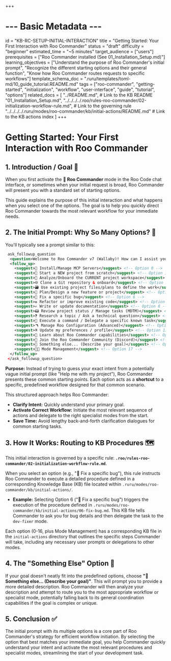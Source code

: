 +++
# --- Basic Metadata ---
id = "KB-RC-SETUP-INITIAL-INTERACTION"
title = "Getting Started: Your First Interaction with Roo Commander"
status = "draft"
difficulty = "beginner"
estimated_time = "~5 minutes"
target_audience = ["users"]
prerequisites = ["Roo Commander installed (See 01_Installation_Setup.md)"]
learning_objectives = ["Understand the purpose of Roo Commander's initial prompt", "Recognize the different starting options and their general function", "Know how Roo Commander routes requests to specific workflows"]
template_schema_doc = ".ruru/templates/toml-md/10_guide_tutorial.README.md"
tags = ["roo-commander", "getting-started", "initialization", "workflow", "user-interface", "guide", "tutorial", "options"]
related_docs = [
    "../README.md", # Link to the KB README
    "01_Installation_Setup.md",
    "../../../../.roo/rules-roo-commander/02-initialization-workflow-rule.md", # Link to the governing rule
    "../../../../.ruru/modes/roo-commander/kb/initial-actions/README.md" # Link to the KB actions index
    ]
+++

# Getting Started: Your First Interaction with Roo Commander

## 1. Introduction / Goal 🎯

When you first activate the **👑 Roo Commander** mode in the Roo Code chat interface, or sometimes when your initial request is broad, Roo Commander will present you with a standard set of starting options.

This guide explains the purpose of this initial interaction and what happens when you select one of the options. The goal is to help you quickly direct Roo Commander towards the most relevant workflow for your immediate needs.

## 2. The Initial Prompt: Why So Many Options? 🤔

You'll typically see a prompt similar to this:

```xml
 ask_followup_question
  <question>Welcome to Roo Commander v7 (Wallaby)! How can I assist you today?</question>
  <follow_up>
    <suggest>🔌 Install/Manage MCP Servers</suggest> <!-- Option 0 -->
    <suggest>🎩 Start a NEW project from scratch</suggest> <!-- Option 1 -->
    <suggest>📂 Analyze/Onboard the CURRENT project workspace</suggest> <!-- Option 2 -->
    <suggest>🌐 Clone a Git repository & onboard</suggest> <!-- Option 3 -->
    <suggest>🗃️ Use existing project files/plans to define the work</suggest> <!-- Option 4 -->
    <suggest>📑 Plan/Design a new feature or project</suggest> <!-- Option 5 -->
    <suggest>🐞 Fix a specific bug</suggest> <!-- Option 6 -->
    <suggest>♻️ Refactor or improve existing code</suggest> <!-- Option 7 -->
    <suggest>✍️ Write or update documentation</suggest> <!-- Option 8 -->
    <suggest>📟 Review project status / Manage tasks (MDTM)</suggest> <!-- Option 9 -->
    <suggest>❓ Research a topic / Ask a technical question</suggest> <!-- Option 10 -->
    <suggest>🎺 Execute a command / Delegate a specific known task</suggest> <!-- Option 11 -->
    <suggest>🪃 Manage Roo Configuration (Advanced)</suggest> <!-- Option 12 -->
    <suggest>🖲️ Update my preferences / profile</suggest> <!-- Option 13 -->
    <suggest>🦘 Learn about Roo Commander capabilities</suggest> <!-- Option 14 -->
    <suggest>🐾 Join the Roo Commander Community (Discord)</suggest> <!-- Option 15 -->
    <suggest>🤔 Something else... (Describe your goal)</suggest> <!-- Option 16 -->
    <suggest>🧑‍🎨 Mode Management</suggest> <!-- Option 17 -->
  </follow_up>
 </ask_followup_question>
```

**Purpose:** Instead of trying to guess your exact intent from a potentially vague initial prompt (like "Help me with my project"), Roo Commander presents these common starting points. Each option acts as a **shortcut** to a specific, predefined workflow designed for that common scenario.

This structured approach helps Roo Commander:
*   **Clarify Intent:** Quickly understand your primary goal.
*   **Activate Correct Workflow:** Initiate the most relevant sequence of actions and delegate to the right specialist modes from the start.
*   **Save Time:** Avoid lengthy back-and-forth clarification dialogues for common starting tasks.

## 3. How It Works: Routing to KB Procedures 🗺️

This initial interaction is governed by a specific rule: **`.roo/rules-roo-commander/02-initialization-workflow-rule.md`**.

When you select an option (e.g., "🐞 Fix a specific bug"), this rule instructs Roo Commander to execute a detailed procedure defined in a corresponding Knowledge Base (KB) file located within `.ruru/modes/roo-commander/kb/initial-actions/`.

*   **Example:** Selecting Option 6 ("🐞 Fix a specific bug") triggers the execution of the procedure defined in `.ruru/modes/roo-commander/kb/initial-actions/06-fix-bug.md`. This KB file tells Commander to ask you for bug details and then delegate the task to the `dev-fixer` mode.

Each option (0-16, plus Mode Management) has a corresponding KB file in the `initial-actions` directory that outlines the specific steps Commander will take, including any necessary user prompts or delegations to other modes.

## 4. The "Something Else" Option 🤔

If your goal doesn't neatly fit into the predefined options, choose **"🤔 Something else... (Describe your goal)"**. This will prompt you to provide a more detailed description. Roo Commander will then analyze your description and attempt to route you to the most appropriate workflow or specialist mode, potentially falling back to its general coordination capabilities if the goal is complex or unique.

## 5. Conclusion ✅

The initial prompt with its multiple options is a core part of Roo Commander's strategy for efficient workflow initiation. By selecting the option that best matches your immediate goal, you help Commander quickly understand your intent and activate the most relevant procedures and specialist modes, streamlining the start of your development task.